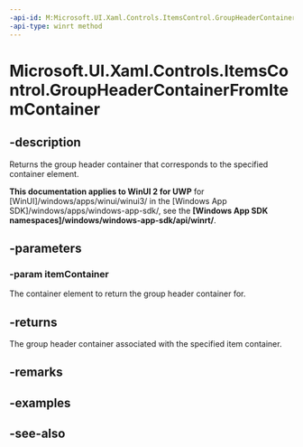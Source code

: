 ```yaml
---
-api-id: M:Microsoft.UI.Xaml.Controls.ItemsControl.GroupHeaderContainerFromItemContainer(Microsoft.UI.Xaml.DependencyObject)
-api-type: winrt method
---
```


<!-- Method syntax
public Windows.UI.Xaml.DependencyObject GroupHeaderContainerFromItemContainer(Windows.UI.Xaml.DependencyObject itemContainer)
-->

# Microsoft.UI.Xaml.Controls.ItemsControl.GroupHeaderContainerFromItemContainer

## -description
Returns the group header container that corresponds to the specified container element.

**This documentation applies to WinUI 2 for UWP** for [WinUI]/windows/apps/winui/winui3/ in the [Windows App SDK]/windows/apps/windows-app-sdk/, see the **[Windows App SDK namespaces]/windows/windows-app-sdk/api/winrt/**.

## -parameters
### -param itemContainer
The container element to return the group header container for.

## -returns
The group header container associated with the specified item container.

## -remarks

## -examples

## -see-also

